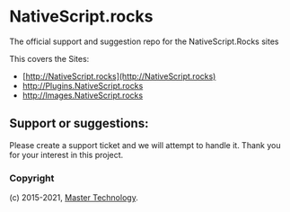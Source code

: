 # NativeScript.rocks
The official support and suggestion repo for the NativeScript.Rocks sites

This covers the Sites:
- [http://NativeScript.rocks](http://NativeScript.rocks)
- http://Plugins.NativeScript.rocks
- http://Images.NativeScript.rocks

## Support or suggestions:
Please create a support ticket and we will attempt to handle it.   Thank you for your interest in this project.

### Copyright
(c) 2015-2021, [Master Technology](http://master.technology).
